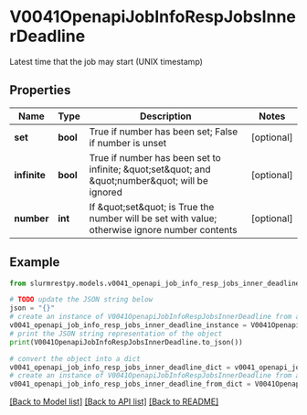 # V0041OpenapiJobInfoRespJobsInnerDeadline

Latest time that the job may start (UNIX timestamp)

## Properties

Name | Type | Description | Notes
------------ | ------------- | ------------- | -------------
**set** | **bool** | True if number has been set; False if number is unset | [optional]
**infinite** | **bool** | True if number has been set to infinite; \&quot;set\&quot; and \&quot;number\&quot; will be ignored | [optional]
**number** | **int** | If \&quot;set\&quot; is True the number will be set with value; otherwise ignore number contents | [optional]

## Example

```python
from slurmrestpy.models.v0041_openapi_job_info_resp_jobs_inner_deadline import V0041OpenapiJobInfoRespJobsInnerDeadline

# TODO update the JSON string below
json = "{}"
# create an instance of V0041OpenapiJobInfoRespJobsInnerDeadline from a JSON string
v0041_openapi_job_info_resp_jobs_inner_deadline_instance = V0041OpenapiJobInfoRespJobsInnerDeadline.from_json(json)
# print the JSON string representation of the object
print(V0041OpenapiJobInfoRespJobsInnerDeadline.to_json())

# convert the object into a dict
v0041_openapi_job_info_resp_jobs_inner_deadline_dict = v0041_openapi_job_info_resp_jobs_inner_deadline_instance.to_dict()
# create an instance of V0041OpenapiJobInfoRespJobsInnerDeadline from a dict
v0041_openapi_job_info_resp_jobs_inner_deadline_from_dict = V0041OpenapiJobInfoRespJobsInnerDeadline.from_dict(v0041_openapi_job_info_resp_jobs_inner_deadline_dict)
```
[[Back to Model list]](../README.md#documentation-for-models) [[Back to API list]](../README.md#documentation-for-api-endpoints) [[Back to README]](../README.md)



